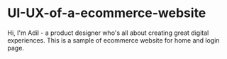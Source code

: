 # UI-UX-of-a-ecommerce-website
Hi, I'm Adil - a product designer who's all about creating great digital experiences. This is a sample of ecommerce website for home and login page. 

